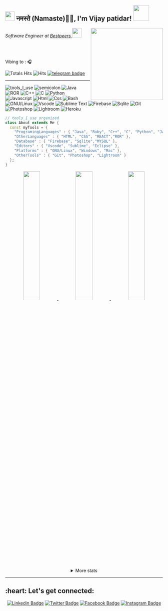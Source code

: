 <h2><img src="https://emojis.slackmojis.com/emojis/images/1531849430/4246/blob-sunglasses.gif?1531849430" width="30"/> नमस्ते (Namaste)🙏🏻, I'm Vijay patidar! <img src="https://media.giphy.com/media/12oufCB0MyZ1Go/giphy.gif" width="50"></h2>
<img align='right' src="https://media.giphy.com/media/M9gbBd9nbDrOTu1Mqx/giphy.gif" width="230">
<p><em>Software Engineer at <a href="https://www.bestpeers.com/">Bestpeers
</a><img src="https://media.giphy.com/media/WUlplcMpOCEmTGBtBW/giphy.gif" width="30"> 
</em></p>
  

<br>
<br><br> Vibing to : 🎧  </strong></p>



![Totals Hits](https://komarev.com/ghpvc/?username=vijaypatidar99&style=flat&color=orange&label=PROFILE+VIEWS)
![Hits](https://hits.seeyoufarm.com/api/count/incr/badge.svg?url=https%3A%2F%2Fgithub.com%2Fvijaypatidar99&count_bg=%2379C83D&title_bg=%23555555&icon=mediafire.svg&icon_color=%23E7E7E7&title=HITS&edge_flat=false)
[![telegram badge](https://img.shields.io/badge/SP-XD-grey?style=flat&logo=telegram)](https://t.me/v_4_vijay) <br>
</div>
<hr></hr>

![tools_I_use](https://img.shields.io/badge/-%F0%9F%9A%80%20Tools%20I%20use-orange)
![semicolon](https://img.shields.io/badge/-%3A-orange)
![Java](https://img.shields.io/badge/Java-ED8B00?style=flat&logo=java&logoColor=white)
![ROR](https://img.shields.io/badge/-Ruby-red)
![C++](https://img.shields.io/badge/C%2B%2B-00599C?style=flat&logo=c%2B%2B&logoColor=white)
![C](https://img.shields.io/badge/C-00599C?style=flat&logo=c&logoColor=white)
![Python](https://img.shields.io/badge/Python-FFD43B?style=flat&logo=python&logoColor=darkgreen)
![Javascript](https://img.shields.io/badge/JavaScript-323330?style=flat&logo=javascript&logoColor=F7DF1E)
![Html](https://img.shields.io/badge/HTML5-E34F26?style=flat&logo=html5&logoColor=white)
![Css](https://img.shields.io/badge/CSS3-1572B6?style=flat&logo=css3&logoColor=white)
![Bash](https://img.shields.io/badge/GNU%20Bash-4EAA25?style=flat&logo=GNU%20Bash&logoColor=white)
![GNU/Linux](https://img.shields.io/badge/Linux-FCC624?style=flat&logo=linux&logoColor=black)
![Vscode](https://img.shields.io/badge/Visual_Studio_Code-0078D4?style=flat&logo=visual%20studio%20code&logoColor=white)
![Sublime Text](https://img.shields.io/badge/sublime_text-%23575757.svg?&style=flat&logo=sublime-text&logoColor=important)
![Firebase](https://img.shields.io/badge/firebase-ffca28?style=flat&logo=firebase&logoColor=black)
![Sqlite](https://img.shields.io/badge/SQLite-07405E?style=flat&logo=sqlite&logoColor=white)
![Git](https://img.shields.io/badge/GIT-E44C30?style=flat&logo=git&logoColor=white)
![Photoshop](https://img.shields.io/badge/Adobe%20Photoshop-31A8FF?style=flat&logo=Adobe%20Photoshop&logoColor=black)
![Lightroom](https://img.shields.io/badge/Adobe%20Lightroom-31A8FF?style=flat&logo=Adobe%20Lightroom&logoColor=white)
![Heroku](https://img.shields.io/badge/Heroku-430098?style=flat&logo=heroku&logoColor=white)


```dart
// tools_I_use organized
class About extends Me { 
  const myTools = {  
    "ProgramingLanguages" : { "Java", "Ruby", "C++", "C", "Python", "Javascript" },
    "OtherLanguages" : { "HTML", "CSS", "REACT","ROR" },
    "Database" : { "Firebase", "Sqlite","MYSQL" },
    "Editors" : { "Vscode", "Sublime", "Eclipse" },
    "Platforms" : { "GNU/Linux", "Windows", "Mac" },
    "OtherTools" : { "Git", "Photoshop", "Lightroom" }
  };
}
```


<div align="center" >
<a  href="https://github.com/vijaypatidar99">

<img src="http://github-profile-summary-cards.vercel.app/api/cards/productive-time?username=vijaypatidar99&theme=aura&utcOffset=8" width="32.5%">
<img src="http://github-profile-summary-cards.vercel.app/api/cards/repos-per-language?username=vijaypatidar99&theme=aura" width="32.5%">
<img src="http://github-profile-summary-cards.vercel.app/api/cards/most-commit-language?username=vijaypatidar99&theme=aura" width="32.5%">

</a>

<details>
  <summary>More stats</summary>
  
<img align="center" src="http://github-profile-summary-cards.vercel.app/api/cards/profile-details?username=vijaypatidar99&theme=aura" >

</details>

<hr></hr>
<h2 align="left">:heart: Let's get connected:</h2>

[![Linkedin Badge](https://img.shields.io/badge/-vijay-blue?style=flat-square&logo=Linkedin&logoColor=white&link=https://www.linkedin.com/in/imsivram1999/)](https://www.linkedin.com/in/vijay-patidar%F0%9F%87%AE%F0%9F%87%B3-951a16206/)
 [![Twitter Badge](https://img.shields.io/badge/-@v_4_vijay-1ca0f1?style=flat-square&labelColor=1ca0f1&logo=twitter&logoColor=white&link=https://twitter.com/prince_shivaram)](https://twitter.com/v_4_vijay) 
 [![Facebook Badge](https://img.shields.io/badge/-@v_4_vijay-3b5998?style=flat-square&labelColor=3b5998&logo=facebook&logoColor=white&link=https://www.facebook.com/jonnalagadda.shivaram)](https://www.facebook.com/v4vijayy)
[![Instagram Badge](https://img.shields.io/badge/-@v_4_vijay-D7008A?style=flat-square&labelColor=D7008A&logo=Instagram&logoColor=white&link=https://www.instagram.com/itz.me____p.r.i.n.c.e_____/)](https://www.instagram.com/_viijay_01/)

</div>

